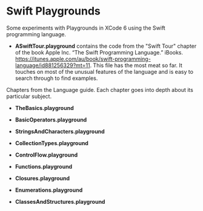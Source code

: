 # Swift Playgrounds

Some experiments with Playgrounds in XCode 6 using the Swift programming language.

- **ASwiftTour.playground** contains the code from the "Swift Tour" chapter of the book Apple Inc. “The Swift Programming Language.” iBooks. https://itunes.apple.com/au/book/swift-programming-language/id881256329?mt=11. This file has the most meat so far. It touches on most of the unusual features of the language and is easy to search through to find examples.

Chapters from the Language guide. Each chapter goes into depth about its particular subject.

- **TheBasics.playground**

- **BasicOperators.playground**

- **StringsAndCharacters.playground**

- **CollectionTypes.playground**

- **ControlFlow.playground**

- **Functions.playground**

- **Closures.playground**

- **Enumerations.playground**

- **ClassesAndStructures.playground**